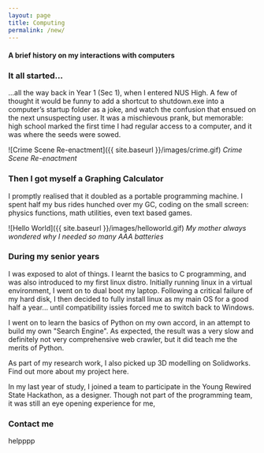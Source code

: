 ```yaml
---
layout: page
title: Computing
permalink: /new/
---
```

#### A brief history on my interactions with computers



### It all started...

...all the way back in Year 1 (Sec 1), when I entered NUS High. A few of thought it would be funny to add a shortcut to shutdown.exe into a computer’s startup folder as a joke, and watch the confusion that ensued on the next unsuspecting user. It was a mischievous prank, but memorable: high school marked the first time I had regular access to a computer, and it was where the seeds were sowed.

![Crime Scene Re-enactment]({{ site.baseurl }}/images/crime.gif)
                _Crime Scene Re-enactment_




### Then I got myself a Graphing Calculator
I promptly realised that it doubled as a portable programming machine. I spent half my bus rides hunched over my GC, coding on the small screen: physics functions, math utilities, even text based games.

![Hello World]({{ site.baseurl }}/images/helloworld.gif)
                _My mother always wondered why I needed so many AAA batteries_

### During my senior years
I was exposed to alot of things. I learnt the basics to C programming, and was also introduced to my first linux distro. Initially running linux in a virtual environment, I went on to dual boot my laptop. Following a critical failure of my hard disk, I then decided to fully install linux as my main OS for a good half a year... until compatibility issies forced me to switch back to Windows.

I went on to learn the basics of Python on my own accord, in an attempt to build my own "Search Engine". As expected, the result was a very slow and definitely not very comprehensive web crawler, but it did teach me the merits of Python.

As part of my research work, I also picked up 3D modelling on Solidworks. Find out more about my project here.

In my last year of study, I joined a team to participate in the Young Rewired State Hackathon, as a designer. Though not part of the programming team, it was still an eye opening experience for me, 



### Contact me

helpppp
